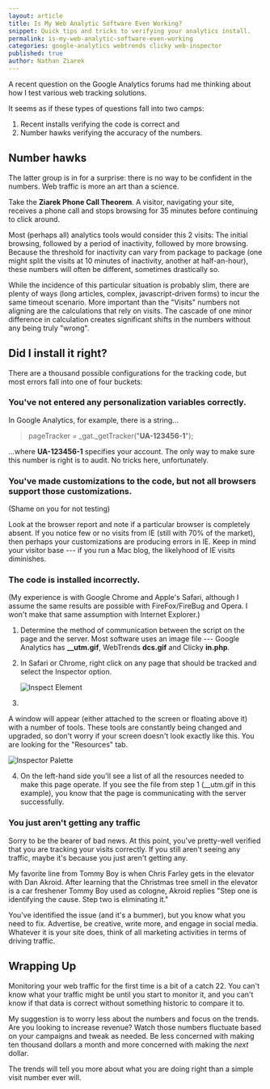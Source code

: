 ```yaml
---
layout: article
title: Is My Web Analytic Software Even Working?
snippet: Quick tips and tricks to verifying your analytics install. 
permalink: is-my-web-analytic-software-even-working
categories: google-analytics webtrends clicky web-inspector 
published: true
author: Nathan Ziarek
---
```


A recent question on the Google Analytics forums had me thinking about how I test various web tracking solutions.

It seems as if these types of questions fall into two camps:

1. Recent installs verifying the code is correct and
2. Number hawks verifying the accuracy of the numbers.

## Number hawks

The latter group is in for a surprise: there is no way to be confident in the numbers. Web traffic is more an art than a science.

Take the **Ziarek Phone Call Theorem**. A visitor, navigating your site, receives a phone call and stops browsing for 35 minutes before continuing to click around.

Most (perhaps all) analytics tools would consider this 2 visits: The initial browsing, followed by a period of inactivity, followed by more browsing. Because the threshold for inactivity can vary from package to package (one might split the visits at 10 minutes of inactivity, another at half-an-hour), these numbers will often be different, sometimes drastically so.

While the incidence of this particular situation is probably slim, there are plenty of ways (long articles, complex, javascript-driven forms) to incur the same timeout scenario. More important than the "Visits" numbers not aligning are the calculations that rely on visits. The cascade of one minor difference in calculation creates significant shifts in the numbers without any being truly "wrong".

## Did I install it right?

There are a thousand possible configurations for the tracking code, but most errors fall into one of four buckets:

### You've not entered any personalization variables correctly.

In Google Analytics, for example, there is a string...

> pageTracker = \_gat.\_getTracker("**UA-123456-1**");

...where **UA-123456-1** specifies your account. The only way to make sure this number is right is to audit. No tricks here, unfortunately.

### You've made customizations to the code, but not all browsers support those customizations.

(Shame on you for not testing)

Look at the browser report and note if a particular browser is completely absent. If you notice few or no visits from IE (still with 70% of the market), then perhaps your customizations are producing errors in IE. Keep in mind your visitor base --- if you run a Mac blog, the likelyhood of IE visits diminishes.

### The code is installed incorrectly.

(My experience is with Google Chrome and Apple's Safari, although I assume the same results are possible with FireFox/FireBug and Opera. I won't make that same assumption with Internet Explorer.)

1. Determine the method of communication between the script on the page and the server. Most software uses an image file --- Google Analytics has **\_\_utm.gif**, WebTrends **dcs.gif** and Clicky **in.php**.

2. In Safari or Chrome, right click on any page that should be tracked and select the Inspector option.

   ![Inspect Element](http://media.tumblr.com/tumblr_kyx1btFLL81qzxpmp.png)
3. 
A window will appear (either attached to the screen or floating above it) with a number of tools. These tools are constantly being changed and upgraded, so don't worry if your screen doesn't look exactly like this. You are looking for the "Resources" tab.

   ![Inspector Palette](http://media.tumblr.com/tumblr_kyx1opCyqt1qzxpmp.png)

4. On the left-hand side you'll see a list of all the resources needed to make this page operate. If you see the file from step 1 (\_\_utm.gif in this example), you know that the page is communicating with the server successfully.

### You just aren't getting any traffic

Sorry to be the bearer of bad news. At this point, you've pretty-well verified that you are tracking your visits correctly. If you still aren't seeing any traffic, maybe it's because you just aren't getting any.

My favorite line from Tommy Boy is when Chris Farley gets in the elevator with Dan Akroid. After learning that the Christmas tree smell in the elevator is a car freshener Tommy Boy used as cologne, Akroid replies "Step one is identifying the cause. Step two is eliminating it."

You've identified the issue (and it's a bummer), but you know what you need to fix. Advertise, be creative, write more, and engage in social media. Whatever it is your site does, think of all marketing activities in terms of driving traffic.

## Wrapping Up

Monitoring your web traffic for the first time is a bit of a catch 22\. You can't know what your traffic might be until you start to monitor it, and you can't know if that data is correct without something historic to compare it to.

My suggestion is to worry less about the numbers and focus on the trends. Are you looking to increase revenue? Watch those numbers fluctuate based on your campaigns and tweak as needed. Be less concerned with making ten thousand dollars a month and more concerned with making the _next_ dollar.

The trends will tell you more about what you are doing right than a simple visit number ever will.
